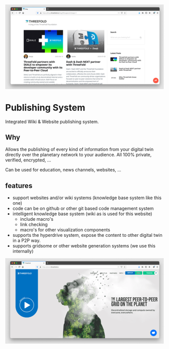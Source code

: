 ![](img/publishing_system.png)

# Publishing System

Integrated Wiki & Website publishing system.

## Why

Allows the publishing of every kind of information from your digital twin directly over the planetary network to your audience.
All 100% private, verified, encrypted, ...

Can be used for education, news channels, websites, ...

## features

- support websites and/or wiki systems (knowledge base system like this one)
- code can be on github or other git based code management system
- intelligent knowledge base system (wiki as is used for this website)
  - include macro's
  - link checking
  - macro's for other visualization components
- supports the hyperdrive system, expose the content to other digital twin in a P2P way.
- supports gridsome or other website generation systems (we use this internally)

![](img/website_example_threefold.png)
